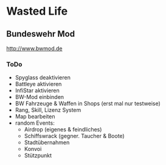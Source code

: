 # Wasted Life
## Bundeswehr Mod

http://www.bwmod.de

### ToDo

* Spyglass deaktivieren
* Battleye aktivieren
* InfiStar aktivieren
* BW-Mod einbinden
* BW Fahrzeuge & Waffen in Shops (erst mal nur testweise)
* Rang, Skill, Lizenz System
* Map bearbeiten
* random Events:
    * Airdrop (eigenes & feindliches)
    * Schiffswrack (gegner. Taucher & Boote)
    * Stadtübernahmen
    * Konvoi
    * Stützpunkt